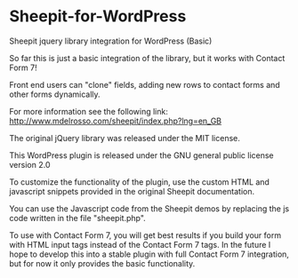 Sheepit-for-WordPress
=====================

Sheepit jquery library integration for WordPress (Basic)

So far this is just a basic integration of the library, but it works with Contact Form 7! 

Front end users can "clone" fields, adding new rows to contact forms and other forms dynamically. 

For more information see the following link: http://www.mdelrosso.com/sheepit/index.php?lng=en_GB

The original jQuery library was released under the MIT license. 

This WordPress plugin is released under the GNU general public license version 2.0

To customize the functionality of the plugin, use the custom HTML and javascript snippets provided in the original Sheepit 
documentation.

You can use the Javascript code from the Sheepit demos by replacing the js code written in the file "sheepit.php".

To use with Contact Form 7, you will get best results if you build your form with HTML input tags instead of the Contact Form 7
tags. In the future I hope to develop this into a stable plugin with full Contact Form 7 integration, but for now it only
provides the basic functionality.
